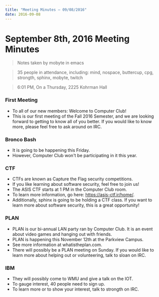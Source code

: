 ```yaml
---
title: "Meeting Minutes – 09/08/2016"
date: 2016-09-08
---
```

# September 8th, 2016 Meeting Minutes
> Notes taken by mobyte in emacs

> 35 people in attendance, including: mind, nospace, buttercup, cpg, strongth, sphinx, mobyte, twitch

> 6:01 PM, On a Thursday, 2225 Kohrman Hall

### First Meeting
- To all of our new members: Welcome to Computer Club!
- This is our first meeting of the Fall 2016 Semester, and we are looking forward to getting to know all of you better. If you would like to know more, please feel free to ask around on IRC.

### Bronco Bash
- It is going to be happening this Friday.
- However, Computer Club won't be participating in it this year.

### CTF
- CTFs are known as Capture the Flag security competitions.
- If you like learning about software security, feel free to join us!
- The ASIS CTF starts at 1 PM in the Computer Club room.
- To learn more information, go here: https://asis-ctf.ir/home/.
- Additionally, sphinx is going to be holding a CTF class. If you want to learn more about software security, this is a great opportunity!

### PLAN
- PLAN is our bi-annual LAN party ran by Computer Club. It is an event about video games and hanging out with friends.
- PLAN is happening this November 12th at the Parkview Campus.
- See more information at whatistheplan.com.
- There will possibly be a PLAN meeting on Sunday. If you would like to learn more about helping out or volunteering, talk to sloan on IRC.

### IBM
- They will possibly come to WMU and give a talk on the IOT.
- To gauge interest, 40 people need to sign up.
- To learn more or to show your interest, talk to strongth on IRC.
